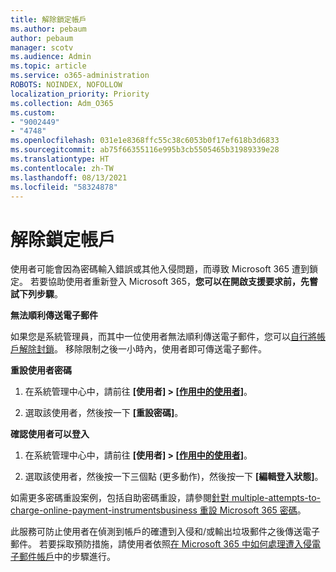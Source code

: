 ```yaml
---
title: 解除鎖定帳戶
ms.author: pebaum
author: pebaum
manager: scotv
ms.audience: Admin
ms.topic: article
ms.service: o365-administration
ROBOTS: NOINDEX, NOFOLLOW
localization_priority: Priority
ms.collection: Adm_O365
ms.custom:
- "9002449"
- "4748"
ms.openlocfilehash: 031e1e8368ffc55c38c6053b0f17ef618b3d6833
ms.sourcegitcommit: ab75f66355116e995b3cb5505465b31989339e28
ms.translationtype: HT
ms.contentlocale: zh-TW
ms.lasthandoff: 08/13/2021
ms.locfileid: "58324878"
---
```

# <a name="unlocking-an-account"></a>解除鎖定帳戶

使用者可能會因為密碼輸入錯誤或其他入侵問題，而導致 Microsoft 365 遭到鎖定。 若要協助使用者重新登入 Microsoft 365，**您可以在開啟支援要求前，先嘗試下列步驟**。 

**無法順利傳送電子郵件**

如果您是系統管理員，而其中一位使用者無法順利傳送電子郵件，您可以[自行將帳戶解除封鎖](https://docs.microsoft.com/microsoft-365/security/office-365-security/removing-user-from-restricted-users-portal-after-spam)。 移除限制之後一小時內，使用者即可傳送電子郵件。

**重設使用者密碼**

1. 在系統管理中心中，請前往 **[使用者] > [[作用中的使用者](https://admin.microsoft.com/Adminportal/Home?source=applauncher#/users)]**。

2. 選取該使用者，然後按一下 **[重設密碼]**。

**確認使用者可以登入**

1. 在系統管理中心中，請前往 **[使用者] > [[作用中的使用者](https://admin.microsoft.com/Adminportal/Home?source=applauncher#/users)]**。

2. 選取該使用者，然後按一下三個點 (更多動作)，然後按一下 **[編輯登入狀態]**。

如需更多密碼重設案例，包括自助密碼重設，請參閱[針對 multiple-attempts-to-charge-online-payment-instrumentsbusiness 重設 Microsoft 365 密碼](https://docs.microsoft.com/microsoft-365/admin/add-users/reset-passwords)。

此服務可防止使用者在偵測到帳戶的確遭到入侵和/或輸出垃圾郵件之後傳送電子郵件。 若要採取預防措施，請使用者依照[在 Microsoft 365 中如何處理遭入侵電子郵件帳戶](https://docs.microsoft.com/microsoft-365/security/office-365-security/responding-to-a-compromised-email-account)中的步驟進行。
